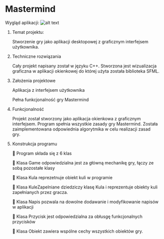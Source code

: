 # Mastermind

Wygląd aplikacji: ![alt text]([http://url/to/img.png](https://raw.githubusercontent.com/sneark/Mastermind/refs/heads/main/Wyglad.PNG))

1. Temat projektu: 

      Stworzenie gry jako aplikacji desktopowej z graficznym interfejsem użytkownika.

2. Techniczne rozwiązania 

      Cały projekt napisany został w języku C++. Stworzona jest wizualizacja 
      graficzna w aplikacji okienkowej do której użyta została biblioteka SFML.

3. Założenia projektowe 

      Aplikacja z interfejsem użytkownika
   
      Pełna funkcjonalność gry Mastermind

5. Funkcjonalność 

      Projekt został stworzony jako aplikacja okienkowa z graficznym 
      interfejsem. 
      Program spełnia wszystkie zasady gry Mastermind. Została zaimplementowana odpowiednia algorytmika w celu realizacji zasad gry.

6. Konstrukcja programu 

       Program składa się z 6 klas

       Klasa Game odpowiedzialna jest za główną mechanikę gry, łączy ze sobą pozostałe klasy

       Klasa Kula reprezetnuje obiekt kuli w programie

       Klasa KuleZapelniane dziedziczy klasę Kula i reprezentuje obiekty kuli zapełnianych przez gracza.

       Klasa Napis pozwala na dowolne dodawanie i modyfikowanie napisów w aplikacji

       Klasa Przycisk jest odpowiedzialna za obłusgę funkcjonalnych przycisków

       Klasa Obiekt zawiera wspólne cechy wszystkich obiektów gry.

